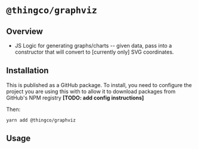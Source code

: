 # `@thingco/graphviz`

## Overview

- JS Logic for generating graphs/charts -- given data, pass into a constructor that will convert to [currently only] SVG coordinates.

## Installation

This is published as a GitHub package. To install, you need to configure the project you are using this with to allow it to download packages from GitHub's NPM registry **[TODO: add config instructions]**

Then:

```
yarn add @thingco/graphviz
```

## Usage
